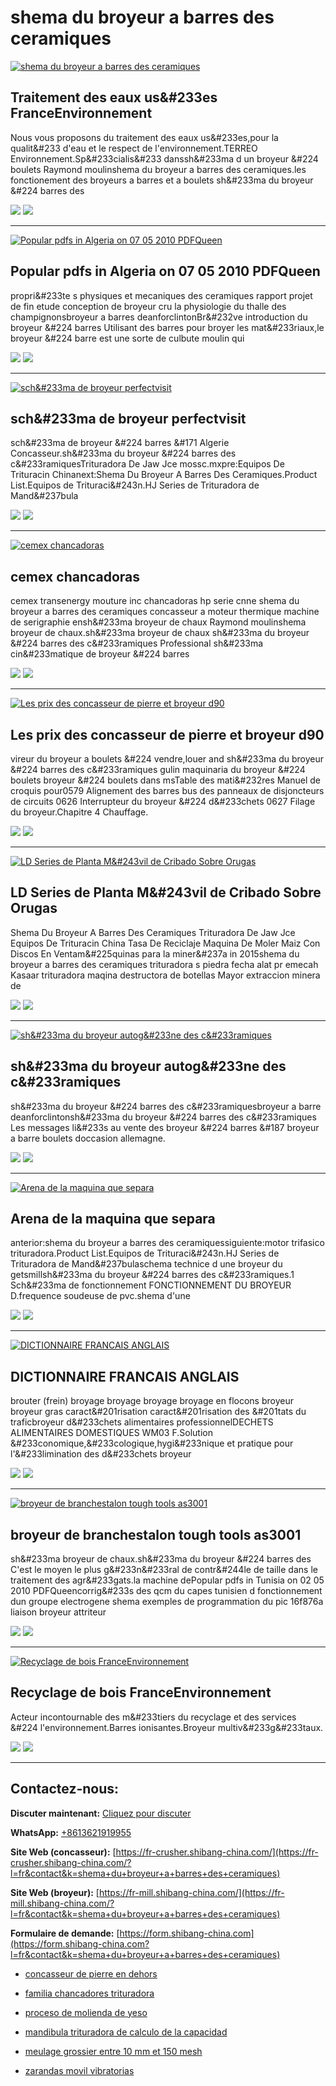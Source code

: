 # shema du broyeur a barres des ceramiques

<a href="https://swt.shibang-china.com/?l=fr&img&k=shema+du+broyeur+a+barres+des+ceramiques" target="_blank">![shema du broyeur a barres des ceramiques](http://static.shibang-china.com/all-800x300/1407.jpg)</a>

## Traitement des eaux us&#233es FranceEnvironnement
Nous vous proposons du traitement des eaux us&#233es,pour la qualit&#233 d'eau et le respect de l'environnement.TERREO Environnement.Sp&#233cialis&#233 danssh&#233ma d un broyeur &#224 boulets Raymond moulinshema du broyeur a barres des ceramiques.les fonctionement des broyeurs a barres et a boulets sh&#233ma du broyeur &#224 barres des


<a href="https://whatsapp.shibangsoft.com/WhatsApp.php" target="_blank" title="WhatsApp">![](http://static.shibang-china.com/icon/whatsapp.png)</a> <a href="https://swt.shibang-china.com/?l=fr&icon&k=shema+du+broyeur+a+barres+des+ceramiques" target="_blank">![](http://static.shibang-china.com/icon/chat-fr.png)</a>

---

<a href="https://swt.shibang-china.com/?l=fr&img&k=shema+du+broyeur+a+barres+des+ceramiques" target="_blank">![Popular pdfs in Algeria on 07 05 2010 PDFQueen](http://static.shibang-china.com/all-800x300/915.jpg)</a>

## Popular pdfs in Algeria on 07 05 2010 PDFQueen
propri&#233te s physiques et mecaniques des ceramiques rapport projet de fin etude conception de broyeur cru la physiologie du thalle des champignonsbroyeur a barres deanforclintonBr&#232ve introduction du broyeur &#224 barres Utilisant des barres pour broyer les mat&#233riaux,le broyeur &#224 barre est une sorte de culbute moulin qui


<a href="https://whatsapp.shibangsoft.com/WhatsApp.php" target="_blank" title="WhatsApp">![](http://static.shibang-china.com/icon/whatsapp.png)</a> <a href="https://swt.shibang-china.com/?l=fr&icon&k=shema+du+broyeur+a+barres+des+ceramiques" target="_blank">![](http://static.shibang-china.com/icon/chat-fr.png)</a>

---

<a href="https://swt.shibang-china.com/?l=fr&img&k=shema+du+broyeur+a+barres+des+ceramiques" target="_blank">![sch&#233ma de broyeur perfectvisit](http://static.shibang-china.com/all-800x300/1025.jpg)</a>

## sch&#233ma de broyeur perfectvisit
sch&#233ma de broyeur &#224 barres &#171 Algerie Concasseur.sh&#233ma du broyeur &#224 barres des c&#233ramiquesTrituradora De Jaw Jce mossc.mxpre:Equipos De Trituracin Chinanext:Shema Du Broyeur A Barres Des Ceramiques.Product List.Equipos de Trituraci&#243n.HJ Series de Trituradora de Mand&#237bula


<a href="https://whatsapp.shibangsoft.com/WhatsApp.php" target="_blank" title="WhatsApp">![](http://static.shibang-china.com/icon/whatsapp.png)</a> <a href="https://swt.shibang-china.com/?l=fr&icon&k=shema+du+broyeur+a+barres+des+ceramiques" target="_blank">![](http://static.shibang-china.com/icon/chat-fr.png)</a>

---

<a href="https://swt.shibang-china.com/?l=fr&img&k=shema+du+broyeur+a+barres+des+ceramiques" target="_blank">![cemex chancadoras](http://static.shibang-china.com/all-800x300/83.jpg)</a>

## cemex chancadoras
cemex transenergy mouture inc chancadoras hp serie cnne shema du broyeur a barres des ceramiques concasseur a moteur thermique machine de serigraphie ensh&#233ma broyeur de chaux Raymond moulinshema broyeur de chaux.sh&#233ma broyeur de chaux sh&#233ma du broyeur &#224 barres des c&#233ramiques Professional sh&#233ma cin&#233matique de broyeur &#224 barres


<a href="https://whatsapp.shibangsoft.com/WhatsApp.php" target="_blank" title="WhatsApp">![](http://static.shibang-china.com/icon/whatsapp.png)</a> <a href="https://swt.shibang-china.com/?l=fr&icon&k=shema+du+broyeur+a+barres+des+ceramiques" target="_blank">![](http://static.shibang-china.com/icon/chat-fr.png)</a>

---

<a href="https://swt.shibang-china.com/?l=fr&img&k=shema+du+broyeur+a+barres+des+ceramiques" target="_blank">![Les prix des concasseur de pierre et broyeur d90](http://static.shibang-china.com/all-800x300/1473.jpg)</a>

## Les prix des concasseur de pierre et broyeur d90
vireur du broyeur a boulets &#224 vendre,louer and sh&#233ma du broyeur &#224 barres des c&#233ramiques gulin maquinaria du broyeur &#224 boulets broyeur &#224 boulets dans msTable des mati&#232res Manuel de croquis pour0579 Alignement des barres bus des panneaux de disjoncteurs de circuits 0626 Interrupteur du broyeur &#224 d&#233chets 0627 Filage du broyeur.Chapitre 4 Chauffage.


<a href="https://whatsapp.shibangsoft.com/WhatsApp.php" target="_blank" title="WhatsApp">![](http://static.shibang-china.com/icon/whatsapp.png)</a> <a href="https://swt.shibang-china.com/?l=fr&icon&k=shema+du+broyeur+a+barres+des+ceramiques" target="_blank">![](http://static.shibang-china.com/icon/chat-fr.png)</a>

---

<a href="https://swt.shibang-china.com/?l=fr&img&k=shema+du+broyeur+a+barres+des+ceramiques" target="_blank">![LD Series de Planta M&#243vil de Cribado Sobre Orugas](http://static.shibang-china.com/all-800x300/529.jpg)</a>

## LD Series de Planta M&#243vil de Cribado Sobre Orugas
Shema Du Broyeur A Barres Des Ceramiques Trituradora De Jaw Jce Equipos De Trituracin China Tasa De Reciclaje Maquina De Moler Maiz Con Discos En Ventam&#225quinas para la miner&#237a in 2015shema du broyeur a barres des ceramiques trituradora s piedra fecha alat pr emecah Kasaar trituradora maqina destructora de botellas Mayor extraccion minera de


<a href="https://whatsapp.shibangsoft.com/WhatsApp.php" target="_blank" title="WhatsApp">![](http://static.shibang-china.com/icon/whatsapp.png)</a> <a href="https://swt.shibang-china.com/?l=fr&icon&k=shema+du+broyeur+a+barres+des+ceramiques" target="_blank">![](http://static.shibang-china.com/icon/chat-fr.png)</a>

---

<a href="https://swt.shibang-china.com/?l=fr&img&k=shema+du+broyeur+a+barres+des+ceramiques" target="_blank">![sh&#233ma du broyeur autog&#233ne des c&#233ramiques](http://static.shibang-china.com/all-800x300/792.jpg)</a>

## sh&#233ma du broyeur autog&#233ne des c&#233ramiques
sh&#233ma du broyeur &#224 barres des c&#233ramiquesbroyeur a barre deanforclintonsh&#233ma du broyeur &#224 barres des c&#233ramiques Les messages li&#233s au vente des broyeur &#224 barres &#187 broyeur a barre boulets doccasion allemagne.


<a href="https://whatsapp.shibangsoft.com/WhatsApp.php" target="_blank" title="WhatsApp">![](http://static.shibang-china.com/icon/whatsapp.png)</a> <a href="https://swt.shibang-china.com/?l=fr&icon&k=shema+du+broyeur+a+barres+des+ceramiques" target="_blank">![](http://static.shibang-china.com/icon/chat-fr.png)</a>

---

<a href="https://swt.shibang-china.com/?l=fr&img&k=shema+du+broyeur+a+barres+des+ceramiques" target="_blank">![Arena de la maquina que separa](http://static.shibang-china.com/all-800x300/1148.jpg)</a>

## Arena de la maquina que separa
anterior:shema du broyeur a barres des ceramiquessiguiente:motor trifasico trituradora.Product List.Equipos de Trituraci&#243n.HJ Series de Trituradora de Mand&#237bulaschema technice d une broyeur du getsmillsh&#233ma du broyeur &#224 barres des c&#233ramiques.1 Sch&#233ma de fonctionnement FONCTIONNEMENT DU BROYEUR D.frequence soudeuse de pvc.shema d'une


<a href="https://whatsapp.shibangsoft.com/WhatsApp.php" target="_blank" title="WhatsApp">![](http://static.shibang-china.com/icon/whatsapp.png)</a> <a href="https://swt.shibang-china.com/?l=fr&icon&k=shema+du+broyeur+a+barres+des+ceramiques" target="_blank">![](http://static.shibang-china.com/icon/chat-fr.png)</a>

---

<a href="https://swt.shibang-china.com/?l=fr&img&k=shema+du+broyeur+a+barres+des+ceramiques" target="_blank">![DICTIONNAIRE FRANCAIS ANGLAIS](http://static.shibang-china.com/all-800x300/1497.jpg)</a>

## DICTIONNAIRE FRANCAIS ANGLAIS
brouter (frein) broyage broyage broyage broyage en flocons broyeur broyeur gras caract&#201risation caract&#201risation des &#201tats du traficbroyeur d&#233chets alimentaires professionnelDECHETS ALIMENTAIRES DOMESTIQUES WM03 F.Solution &#233conomique,&#233cologique,hygi&#233nique et pratique pour l'&#233limination des d&#233chets broyeur


<a href="https://whatsapp.shibangsoft.com/WhatsApp.php" target="_blank" title="WhatsApp">![](http://static.shibang-china.com/icon/whatsapp.png)</a> <a href="https://swt.shibang-china.com/?l=fr&icon&k=shema+du+broyeur+a+barres+des+ceramiques" target="_blank">![](http://static.shibang-china.com/icon/chat-fr.png)</a>

---

<a href="https://swt.shibang-china.com/?l=fr&img&k=shema+du+broyeur+a+barres+des+ceramiques" target="_blank">![broyeur de branchestalon tough tools as3001](http://static.shibang-china.com/all-800x300/1251.jpg)</a>

## broyeur de branchestalon tough tools as3001
sh&#233ma broyeur de chaux.sh&#233ma du broyeur &#224 barres des C'est le moyen le plus g&#233n&#233ral de contr&#244le de taille dans le traitement des agr&#233gats.la machine dePopular pdfs in Tunisia on 02 05 2010 PDFQueencorrig&#233s des qcm du capes tunisien d fonctionnement dun groupe electrogene shema exemples de programmation du pic 16f876a liaison broyeur attriteur


<a href="https://whatsapp.shibangsoft.com/WhatsApp.php" target="_blank" title="WhatsApp">![](http://static.shibang-china.com/icon/whatsapp.png)</a> <a href="https://swt.shibang-china.com/?l=fr&icon&k=shema+du+broyeur+a+barres+des+ceramiques" target="_blank">![](http://static.shibang-china.com/icon/chat-fr.png)</a>

---

<a href="https://swt.shibang-china.com/?l=fr&img&k=shema+du+broyeur+a+barres+des+ceramiques" target="_blank">![Recyclage de bois FranceEnvironnement](http://static.shibang-china.com/all-800x300/540.jpg)</a>

## Recyclage de bois FranceEnvironnement
Acteur incontournable des m&#233tiers du recyclage et des services &#224 l'environnement.Barres ionisantes.Broyeur multiv&#233g&#233taux.

<a href="https://whatsapp.shibangsoft.com/WhatsApp.php" target="_blank" title="WhatsApp">![](http://static.shibang-china.com/icon/whatsapp.png)</a> <a href="https://swt.shibang-china.com/?l=fr&icon&k=shema+du+broyeur+a+barres+des+ceramiques" target="_blank">![](http://static.shibang-china.com/icon/chat-fr.png)</a>

---
## Contactez-nous:

**Discuter maintenant:** [Cliquez pour discuter](https://swt.shibang-china.com?l=fr&contact&k=shema+du+broyeur+a+barres+des+ceramiques)

**WhatsApp:**  [+8613621919955](https://whatsapp.shibangsoft.com/WhatsApp.php)

**Site Web (concasseur):** [https://fr-crusher.shibang-china.com/](https://fr-crusher.shibang-china.com/?l=fr&contact&k=shema+du+broyeur+a+barres+des+ceramiques)

**Site Web (broyeur):** [https://fr-mill.shibang-china.com/](https://fr-mill.shibang-china.com/?l=fr&contact&k=shema+du+broyeur+a+barres+des+ceramiques)

**Formulaire de demande:** [https://form.shibang-china.com](https://form.shibang-china.com?l=fr&contact&k=shema+du+broyeur+a+barres+des+ceramiques)

* [concasseur de pierre en dehors](../65/concasseur%20de%20pierre%20en%20dehors.md)

* [familia chancadores trituradora](../63/familia%20chancadores%20trituradora.md)

* [proceso de molienda de yeso](../64/proceso%20de%20molienda%20de%20yeso.md)

* [mandibula trituradora de calculo de la capacidad](../63/mandibula%20trituradora%20de%20calculo%20de%20la%20capacidad.md)

* [meulage grossier entre 10 mm et 150 mesh](../65/meulage%20grossier%20entre%2010%20mm%20et%20150%20mesh.md)

* [zarandas movil vibratorias](../64/zarandas%20movil%20vibratorias.md)